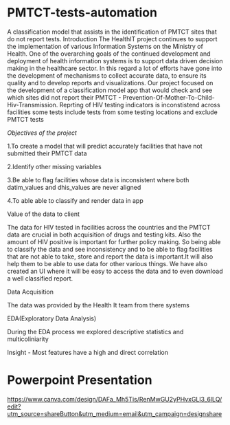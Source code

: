 # PMTCT-tests-automation
A classification model that assists in the identification of PMTCT sites that do not report tests.
Introduction
The HealthIT project continues to support the implementation of various Information Systems on the Ministry of Health. One of the overarching goals of the continued development and deployment of health information systems is to support data driven decision making in the healthcare sector. In this regard a lot of efforts have gone into the development of mechanisms to collect accurate data, to ensure its quality and to develop reports and visualizations. 
Our project focused on the development of a classification model app that would check and see which sites did not report their  PMTCT - Prevention-Of-Mother-To-Child-Hiv-Transmission. Reprting of HIV testing indicators is inconstistend across facilities some tests include tests from some testing locations and exclude PMTCT tests 

*Objectives of the project*

1.To create a model that will predict accurately facilities that have not submitted their PMTCT data

2.Identify other missing variables 

3.Be able to flag facilities whose data is inconsistent where both datim_values and dhis_values are never aligned 

4.To able able to classify and render data in app 

Value of the data to client 

The data for HIV tested in facilities across the countries and the PMTCT data are crucial in both acquisition of drugs and testing kits. Also the amount of HIV positive is important for further policy making. So being able to classify the data and see inconsistency and to be able to flag facilities that are not able to take, store and report the data is important.It will also help them to be able to use data for other various things. We have also created an UI where it will be easy to access the data and to even download a well classified report.

Data Acquisition

The data was provided by the Health It team from there systems

EDA(Exploratory Data Analysis)

During the EDA process we explored descriptive statistics and multicoliniarity

Insight -
Most features have a high and direct correlation

# Powerpoint Presentation
https://www.canva.com/design/DAFa_Mh5Tis/RenMwGU2yPHvxGLl3_6lLQ/edit?utm_source=shareButton&utm_medium=email&utm_campaign=designshare
